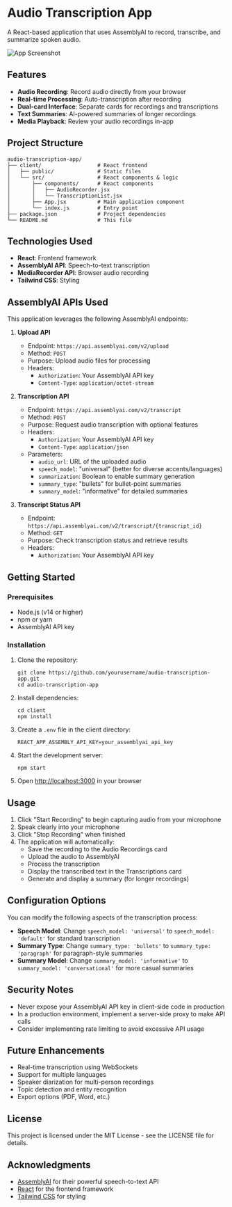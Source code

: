 # Audio Transcription App

A React-based application that uses AssemblyAI to record, transcribe, and summarize spoken audio.

![App Screenshot](https://via.placeholder.com/800x400?text=Audio+Transcription+App)

## Features

- **Audio Recording**: Record audio directly from your browser
- **Real-time Processing**: Auto-transcription after recording
- **Dual-card Interface**: Separate cards for recordings and transcriptions
- **Text Summaries**: AI-powered summaries of longer recordings
- **Media Playback**: Review your audio recordings in-app

## Project Structure

```
audio-transcription-app/
├── client/                  # React frontend
│   ├── public/              # Static files
│   └── src/                 # React components & logic
│       ├── components/      # React components
│       │   ├── AudioRecorder.jsx
│       │   └── TranscriptionList.jsx
│       ├── App.jsx          # Main application component
│       └── index.js         # Entry point
├── package.json             # Project dependencies
└── README.md                # This file
```

## Technologies Used

- **React**: Frontend framework
- **AssemblyAI API**: Speech-to-text transcription
- **MediaRecorder API**: Browser audio recording
- **Tailwind CSS**: Styling

## AssemblyAI APIs Used

This application leverages the following AssemblyAI endpoints:

1. **Upload API**
   - Endpoint: `https://api.assemblyai.com/v2/upload`
   - Method: `POST`
   - Purpose: Upload audio files for processing
   - Headers:
     - `Authorization`: Your AssemblyAI API key
     - `Content-Type`: `application/octet-stream`

2. **Transcription API**
   - Endpoint: `https://api.assemblyai.com/v2/transcript`
   - Method: `POST`
   - Purpose: Request audio transcription with optional features
   - Headers:
     - `Authorization`: Your AssemblyAI API key
     - `Content-Type`: `application/json`
   - Parameters:
     - `audio_url`: URL of the uploaded audio
     - `speech_model`: "universal" (better for diverse accents/languages)
     - `summarization`: Boolean to enable summary generation
     - `summary_type`: "bullets" for bullet-point summaries
     - `summary_model`: "informative" for detailed summaries

3. **Transcript Status API**
   - Endpoint: `https://api.assemblyai.com/v2/transcript/{transcript_id}`
   - Method: `GET`
   - Purpose: Check transcription status and retrieve results
   - Headers:
     - `Authorization`: Your AssemblyAI API key

## Getting Started

### Prerequisites

- Node.js (v14 or higher)
- npm or yarn
- AssemblyAI API key

### Installation

1. Clone the repository:
   ```
   git clone https://github.com/yourusername/audio-transcription-app.git
   cd audio-transcription-app
   ```

2. Install dependencies:
   ```
   cd client
   npm install
   ```

3. Create a `.env` file in the client directory:
   ```
   REACT_APP_ASSEMBLY_API_KEY=your_assemblyai_api_key
   ```

4. Start the development server:
   ```
   npm start
   ```

5. Open [http://localhost:3000](http://localhost:3000) in your browser

## Usage

1. Click "Start Recording" to begin capturing audio from your microphone
2. Speak clearly into your microphone
3. Click "Stop Recording" when finished
4. The application will automatically:
   - Save the recording to the Audio Recordings card
   - Upload the audio to AssemblyAI
   - Process the transcription
   - Display the transcribed text in the Transcriptions card
   - Generate and display a summary (for longer recordings)

## Configuration Options

You can modify the following aspects of the transcription process:

- **Speech Model**: Change `speech_model: 'universal'` to `speech_model: 'default'` for standard transcription
- **Summary Type**: Change `summary_type: 'bullets'` to `summary_type: 'paragraph'` for paragraph-style summaries
- **Summary Model**: Change `summary_model: 'informative'` to `summary_model: 'conversational'` for more casual summaries

## Security Notes

- Never expose your AssemblyAI API key in client-side code in production
- In a production environment, implement a server-side proxy to make API calls
- Consider implementing rate limiting to avoid excessive API usage

## Future Enhancements

- Real-time transcription using WebSockets
- Support for multiple languages
- Speaker diarization for multi-person recordings
- Topic detection and entity recognition
- Export options (PDF, Word, etc.)

## License

This project is licensed under the MIT License - see the LICENSE file for details.

## Acknowledgments

- [AssemblyAI](https://www.assemblyai.com/) for their powerful speech-to-text API
- [React](https://reactjs.org/) for the frontend framework
- [Tailwind CSS](https://tailwindcss.com/) for styling

